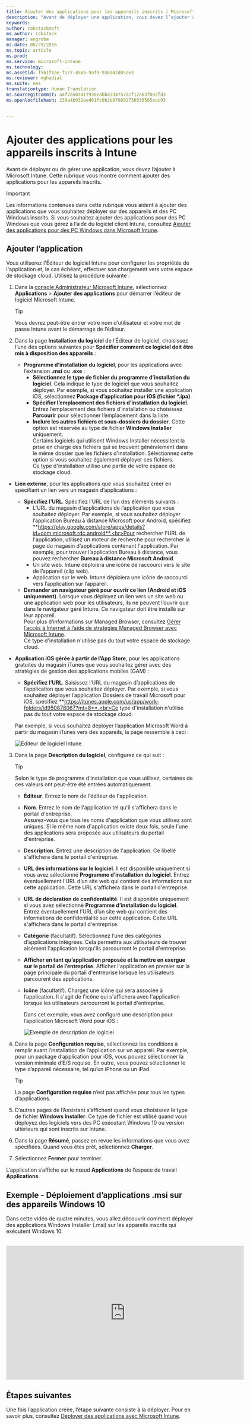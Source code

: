```yaml
---
title: Ajouter des applications pour les appareils inscrits | Microsoft Intune
description: "Avant de déployer une application, vous devez l’ajouter à Intune. Vous la retrouverez ensuite dans la console Intune, où vous pourrez la déployer et la gérer."
keywords: 
author: robstackmsft
ms.author: robstack
manager: angrobe
ms.date: 08/29/2016
ms.topic: article
ms.prod: 
ms.service: microsoft-intune
ms.technology: 
ms.assetid: f5b1f1ae-f177-450a-9af9-936a02d052e3
ms.reviewer: mghadial
ms.suite: ems
translationtype: Human Translation
ms.sourcegitcommit: a4f7a503417938eabb4334757dcf12a63f082fd3
ms.openlocfilehash: 239a4b932eed61fc0b2b870892730330565eac93


---
```


# Ajouter des applications pour les appareils inscrits à Intune

Avant de déployer ou de gérer une application, vous devez l’ajouter à Microsoft Intune. Cette rubrique vous montre comment ajouter des applications pour les appareils inscrits.


> [!IMPORTANT]
> Les informations contenues dans cette rubrique vous aident à ajouter des applications que vous souhaitez déployer sur des appareils et des PC Windows inscrits. Si vous souhaitez ajouter des applications pour des PC Windows que vous gérez à l’aide du logiciel client Intune, consultez [Ajouter des applications pour des PC Windows dans Microsoft Intune](add-apps-for-windows-pcs-in-microsoft-intune.md).

## Ajouter l’application
Vous utiliserez l'Éditeur de logiciel Intune pour configurer les propriétés de l'application et, le cas échéant, effectuer son chargement vers votre espace de stockage cloud. Utilisez la procédure suivante :

1.  Dans la [console Administrateur Microsoft Intune](https://manage.microsoft.com), sélectionnez **Applications** &gt; **Ajouter des applications** pour démarrer l’éditeur de logiciel Microsoft Intune.

    > [!TIP]
    > Vous devrez peut-être entrer votre nom d’utilisateur et votre mot de passe Intune avant le démarrage de l’éditeur.

2.  Dans la page **Installation du logiciel** de l’Éditeur de logiciel, choisissez l’une des options suivantes pour **Spécifier comment ce logiciel doit être mis à disposition des appareils** :
    - **Programme d’installation du logiciel**, pour les applications avec l’extension **.msi** ou **.exe** :
        - **Sélectionnez le type de fichier du programme d’installation du logiciel**. Cela indique le type de logiciel que vous souhaitez déployer. Par exemple, si vous souhaitez installer une application iOS, sélectionnez **Package d’application pour iOS (fichier &#42;.ipa)**.
        - **Spécifier l’emplacement des fichiers d’installation du logiciel**. Entrez l’emplacement des fichiers d’installation ou choisissez **Parcourir** pour sélectionner l’emplacement dans la liste.
        - **Inclure les autres fichiers et sous-dossiers du dossier**. Cette option est réservée au type de fichier **Windows Installer** uniquement.<br>Certains logiciels qui utilisent Windows Installer nécessitent la prise en charge des fichiers qui se trouvent généralement dans le même dossier que les fichiers d'installation. Sélectionnez cette option si vous souhaitez également déployer ces fichiers.<br>Ce type d'installation utilise une partie de votre espace de stockage cloud.

  -   **Lien externe**, pour les applications que vous souhaitez créer en spécifiant un lien vers un magasin d’applications :

        - **Spécifiez l’URL**. Spécifiez l’URL de l’un des éléments suivants :
            - L’URL du magasin d’applications de l’application que vous souhaitez déployer. Par exemple, si vous souhaitez déployer l’application Bureau à distance Microsoft pour Android, spécifiez **https://play.google.com/store/apps/details?id=com.microsoft.rdc.android**.<br>Pour rechercher l'URL de l'application, utilisez un moteur de recherche pour rechercher la page du magasin d’applications contenant l'application. Par exemple, pour trouver l’application Bureau à distance, vous pouvez rechercher **Bureau à distance Microsoft Android**.
            - Un site web. Intune déploiera une icône de raccourci vers le site de l’appareil (clip web).
            - Application sur le web. Intune déploiera une icône de raccourci vers l’application sur l’appareil.
        - **Demander un navigateur géré pour ouvrir ce lien (Android et iOS uniquement)**. Lorsque vous déployez un lien vers un site web ou une application web pour les utilisateurs, ils ne peuvent l’ouvrir que dans le navigateur géré Intune. Ce navigateur doit être installé sur leur appareil.<br>Pour plus d’informations sur Managed Browser, consultez [Gérer l’accès à Internet à l’aide de stratégies Managed Browser avec Microsoft Intune](manage-internet-access-using-managed-browser-policies.md).<br>Ce type d'installation n'utilise pas du tout votre espace de stockage cloud.

  -   **Application iOS gérée à partir de l’App Store**, pour les applications gratuites du magasin iTunes que vous souhaitez gérer avec des stratégies de gestion des applications mobiles (GAM) :

        - **Spécifiez l’URL**. Saisissez l’URL du magasin d’applications de l’application que vous souhaitez déployer. Par exemple, si vous souhaitez déployer l’application Dossiers de travail Microsoft pour iOS, spécifiez **https://itunes.apple.com/us/app/work-folders/id950878067?mt=8**.<br>Ce type d'installation n'utilise pas du tout votre espace de stockage cloud.

        Par exemple, si vous souhaitez déployer l’application Microsoft Word à partir du magasin iTunes vers des appareils, la page ressemble à ceci :

        ![Éditeur de logiciel Intune](./media/publisher-for-mobile.png)

3.  Dans la page **Description du logiciel**, configurez ce qui suit :

    > [!TIP]
    > Selon le type de programme d’installation que vous utilisez, certaines de ces valeurs ont peut-être été entrées automatiquement.

    - **Éditeur**. Entrez le nom de l'éditeur de l'application.
    - **Nom**. Entrez le nom de l'application tel qu'il s'affichera dans le portail d'entreprise.<br>Assurez-vous que tous les noms d'application que vous utilisez sont uniques. Si le même nom d'application existe deux fois, seule l'une des applications sera proposée aux utilisateurs du portail d'entreprise.
    - **Description**. Entrez une description de l'application. Ce libellé s'affichera dans le portail d'entreprise.
    - **URL des informations sur le logiciel**. Il est disponible uniquement si vous avez sélectionné **Programme d’installation du logiciel**. Entrez éventuellement l’URL d’un site web qui contient des informations sur cette application. Cette URL s'affichera dans le portail d'entreprise.
    - **URL de déclaration de confidentialité**. Il est disponible uniquement si vous avez sélectionné **Programme d’installation du logiciel**. Entrez éventuellement l’URL d’un site web qui contient des informations de confidentialité sur cette application. Cette URL s'affichera dans le portail d'entreprise.
    - **Catégorie** (facultatif). Sélectionnez l’une des catégories d’applications intégrées. Cela permettra aux utilisateurs de trouver aisément l'application lorsqu'ils parcourront le portail d'entreprise.
    - **Afficher en tant qu’application proposée et la mettre en exergue sur le portail de l’entreprise**. Afficher l'application en premier sur la page principale du portail d'entreprise lorsque les utilisateurs parcourent des applications.
    - **Icône** (facultatif). Chargez une icône qui sera associée à l’application. Il s'agit de l'icône qui s'affichera avec l'application lorsque les utilisateurs parcourront le portail d'entreprise.

        Dans cet exemple, vous avez configuré une description pour l’application Microsoft Word pour iOS :

        ![Exemple de description de logiciel](./media/ios-software-description.png)

4.  Dans la page **Configuration requise**, sélectionnez les conditions à remplir avant l’installation de l’application sur un appareil. Par exemple, pour un package d’application pour iOS, vous pouvez sélectionner la version minimale d’E/S requise. En outre, vous pouvez sélectionner le type d’appareil nécessaire, tel qu’un iPhone ou un iPad.

    > [!TIP]
    > La page **Configuration requise** n’est pas affichée pour tous les types d’applications.

5.  D’autres pages de l’Assistant s’affichent quand vous choisissez le type de fichier **Windows Installer**. Ce type de fichier est utilisé quand vous déployez des logiciels vers des PC exécutant Windows 10 ou version ultérieure qui sont inscrits sur Intune.

6.  Dans la page **Résumé**, passez en revue les informations que vous avez spécifiées. Quand vous êtes prêt, sélectionnez **Charger**.

7.  Sélectionnez **Fermer** pour terminer.

L’application s’affiche sur le nœud **Applications** de l’espace de travail **Applications**.

## Exemple - Déploiement d’applications .msi sur des appareils Windows 10
Dans cette vidéo de quatre minutes, vous allez découvrir comment déployer des applications Windows Installer (.msi) sur les appareils inscrits qui exécutent Windows 10.<br><br>

<iframe src="https://channel9.msdn.com/Series/How-to-Control-the-Uncontrolled/6--How-to-Deploy-MSI-Applications-to-Windows-10-Using-Intune-and-Mobile-Device-Management-MDM/player" width="640" height="360" allowFullScreen frameBorder="0"></iframe>

## Étapes suivantes

Une fois l’application créée, l’étape suivante consiste à la déployer. Pour en savoir plus, consultez [Déployer des applications avec Microsoft Intune](deploy-apps.md).



<!--HONumber=Oct16_HO4-->


